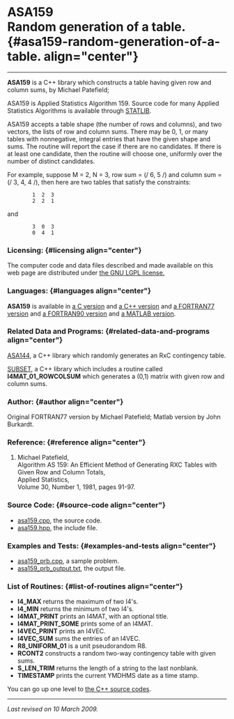 ASA159\
Random generation of a table. {#asa159-random-generation-of-a-table. align="center"}
=============================

------------------------------------------------------------------------

**ASA159** is a C++ library which constructs a table having given row
and column sums, by Michael Patefield;

ASA159 is Applied Statistics Algorithm 159. Source code for many Applied
Statistics Algorithms is available through
[STATLIB](http://lib.stat.cmu.edu/apstat).

ASA159 accepts a table shape (the number of rows and columns), and two
vectors, the lists of row and column sums. There may be 0, 1, or many
tables with nonnegative, integral entries that have the given shape and
sums. The routine will report the case if there are no candidates. If
there is at least one candidate, then the routine will choose one,
uniformly over the number of distinct candidates.

For example, suppose M = 2, N = 3, row sum = (/ 6, 5 /) and column sum =
(/ 3, 4, 4 /), then here are two tables that satisfy the constraints:

            1  2  3
            2  2  1
          

and

            3  0  3
            0  4  1
          

### Licensing: {#licensing align="center"}

The computer code and data files described and made available on this
web page are distributed under [the GNU LGPL
license.](../../txt/gnu_lgpl.txt)

### Languages: {#languages align="center"}

**ASA159** is available in [a C version](../../c_src/asa159/asa159.md)
and [a C++ version](../../master/asa159/asa159.md) and [a FORTRAN77
version](../../f77_src/asa159/asa159.md) and [a FORTRAN90
version](../../f_src/asa159/asa159.md) and [a MATLAB
version](../../m_src/asa159/asa159.md).

### Related Data and Programs: {#related-data-and-programs align="center"}

[ASA144](../../master/asa144/asa144.md), a C++ library which randomly
generates an RxC contingency table.

[SUBSET](../../master/subset/subset.md), a C++ library which includes
a routine called **I4MAT\_01\_ROWCOLSUM** which generates a (0,1) matrix
with given row and column sums.

### Author: {#author align="center"}

Original FORTRAN77 version by Michael Patefield; Matlab version by John
Burkardt.

### Reference: {#reference align="center"}

1.  Michael Patefield,\
    Algorithm AS 159: An Efficient Method of Generating RXC Tables with
    Given Row and Column Totals,\
    Applied Statistics,\
    Volume 30, Number 1, 1981, pages 91-97.

### Source Code: {#source-code align="center"}

-   [asa159.cpp](asa159.cpp), the source code.
-   [asa159.hpp](asa159.hpp), the include file.

### Examples and Tests: {#examples-and-tests align="center"}

-   [asa159\_prb.cpp](asa159_prb.cpp), a sample problem.
-   [asa159\_prb\_output.txt](asa159_prb_output.txt), the output file.

### List of Routines: {#list-of-routines align="center"}

-   **I4\_MAX** returns the maximum of two I4's.
-   **I4\_MIN** returns the minimum of two I4's.
-   **I4MAT\_PRINT** prints an I4MAT, with an optional title.
-   **I4MAT\_PRINT\_SOME** prints some of an I4MAT.
-   **I4VEC\_PRINT** prints an I4VEC.
-   **I4VEC\_SUM** sums the entries of an I4VEC.
-   **R8\_UNIFORM\_01** is a unit pseudorandom R8.
-   **RCONT2** constructs a random two-way contingency table with given
    sums.
-   **S\_LEN\_TRIM** returns the length of a string to the last
    nonblank.
-   **TIMESTAMP** prints the current YMDHMS date as a time stamp.

You can go up one level to [the C++ source codes](../cpp_src.md).

------------------------------------------------------------------------

*Last revised on 10 March 2009.*
